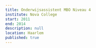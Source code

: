 ```yaml
---
title: Onderwijsassistent MBO Niveau 4
institute: Nova College
start: 2011
end: 2014
description: null
location: Haarlem
published: true
---
```

